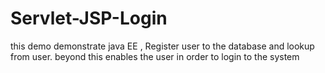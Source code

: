 # Servlet-JSP-Login
this demo demonstrate java EE , Register user to the database and lookup from user. beyond this enables the user in order to login to the system
